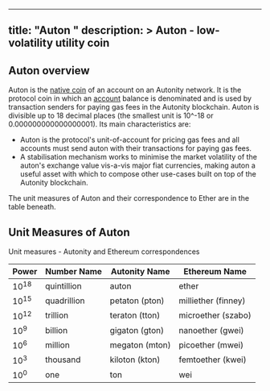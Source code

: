 
---
title: "Auton "
description: >
  Auton - low-volatility utility coin
---

## Auton overview

Auton is the [native coin](/glossary/#native-coin) of an account on an Autonity network. It is the protocol coin in which an [account](/glossary/#account) balance is denominated and is used by transaction senders for paying gas fees in the Autonity blockchain. Auton is divisible up to 18 decimal places (the smallest unit is 10^-18 or 0.000000000000000001). Its main characteristics are:

- Auton is the protocol's unit-of-account for pricing gas fees and all accounts must send auton with their transactions for paying gas fees.
- A stabilisation mechanism works to minimise the market volatility of the auton's exchange value vis-a-vis major fiat currencies, making auton a useful asset with which to compose other use-cases built on top of the Autonity blockchain.

The unit measures of Auton and their correspondence to Ether are in the table beneath.

## Unit Measures of Auton

Unit measures - Autonity and Ethereum correspondences

| Power | Number Name | Autonity Name | Ethereum Name|
|--|--|--|--|
| 10<sup>18</sup> | quintillion | auton | ether |
| 10<sup>15</sup> | quadrillion | petaton (pton) | milliether (finney) |
| 10<sup>12</sup> | trillion | teraton (tton) | microether (szabo) |
| 10<sup>9</sup> | billion | gigaton (gton) | nanoether (gwei) |
| 10<sup>6</sup> | million | megaton (mton) | picoether (mwei) |
| 10<sup>3</sup> | thousand | kiloton (kton) | femtoether (kwei) |
| 10<sup>0</sup> | one | ton | wei |

